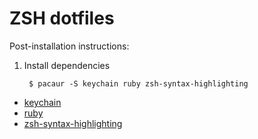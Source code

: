 # ZSH dotfiles

Post-installation instructions:

1. Install dependencies

        $ pacaur -S keychain ruby zsh-syntax-highlighting

  - [keychain](https://github.com/funtoo/keychain)
  - [ruby](https://www.ruby-lang.org/)
  - [zsh-syntax-highlighting](https://github.com/zsh-users/zsh-syntax-highlighting)
